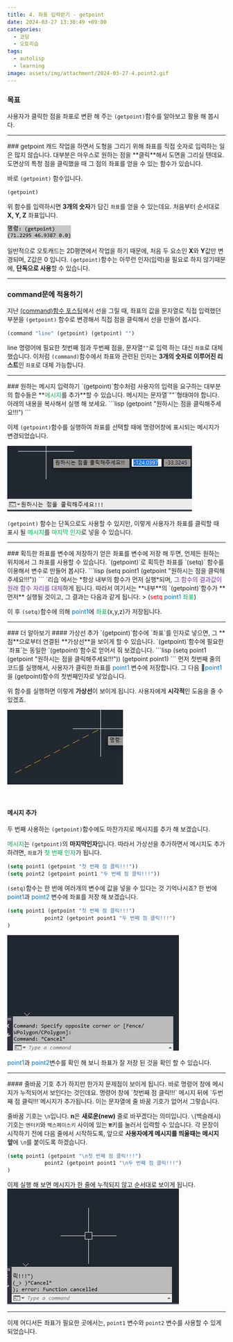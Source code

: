 ```yaml
---
title: 4. 좌표 입력받기 - getpoint
date: 2024-03-27 13:30:49 +09:00
categories:
  - 코딩
  - 오토리습
tags:
  - autolisp
  - learning
image: assets/img/attachment/2024-03-27-4.point2.gif
---
```


### 목표
사용자가 클릭한 점을 좌표로 변환 해 주는 `(getpoint)`함수를 알아보고 활용 해 봅시다.

<hr>
### getpoint
캐드 작업을 하면서 도형을 그리기 위해 좌표를 직접 숫자로 입력하는 일은 많지 않습니다.
대부분은 마우스로 원하는 점을 **클릭**해서 도면을 그리실 텐데요.
도면상의 특정 점을 클릭했을 때 그 점의 좌표를 얻을 수 있는 함수가 있습니다.

바로 `(getpoint)` 함수입니다.
```lisp
(getpoint)
```
위 함수를 입력하시면 **3개의 숫자**가 담긴 `좌표`를 얻을 수 있는데요. 처음부터 순서대로 **X, Y, Z** 좌표입니다.

![](assets/img/attachment/2024-03-27-4.%20좌표%20입력받기%20-%20getpoint.png)

일반적으로 오토캐드는 2D평면에서 작업을 하기 때문에, 처음 두 요소인 **X**와 **Y**값만 변경되며, Z값은 0 입니다.
`(getpoint)`함수는 아무런 인자(입력)을 필요로 하지 않기때문에, **단독으로 사용**할 수 있습니다.

<hr>

### command문에 적용하기
지난 [(command)함수 포스팅](https://isaacgocoder.github.io/posts/2.-%EB%A6%AC%EC%8A%B5%EC%9C%BC%EB%A1%9C-%EC%BA%90%EB%93%9C%EB%AA%85%EB%A0%B9%EC%96%B4-%EC%82%AC%EC%9A%A9-%ED%95%B4-%EB%B3%B4%EA%B8%B0-(command)/)에서 선을 그릴 때, 좌표의 값을 문자열로 직접 입력했던 부분을 `(getpoint)` 함수로 변경해서 직접 점을 클릭해서 선을 만들어 봅시다.
```lisp
(command "line" (getpoint) (getpoint) "")
```
line 명령어에 필요한 첫번째 점과 두번째 점을, 문자열`""`로 입력 하는 대신 `좌표`로 대체했습니다.
이처럼 `(command)`함수에서 좌표와 관련된 인자는 **3개의 숫자로 이루어진 리스트**인 `좌표`로 대체 가능합니다.

<hr>
### 원하는 메시지 입력하기
`(getpoint)`함수처럼 사용자의 입력을 요구하는 대부분의 함수들은 **<font color="#00b050">메시지</font>를 추가**할 수 있습니다.
메시지는 문자열`""`형태여야 합니다. 아래의 내용을 복사해서 실행 해 보세요.
```lisp
(getpoint "원하시는 점을 클릭해주세요!!!")
```
<br>

이제 `(getpoint)`함수를 실행하여 좌표를 선택할 때에 명령어창에 표시되는 메시지가 변경되었습니다.

![](assets/img/attachment/2024-03-27-4.%20좌표%20입력받기%20-%20getpoint-1.png)

`(getpoint)` 함수는 단독으로도 사용할 수 있지만, 이렇게 사용자가 좌표를 클릭할 때 표시 될 <font color="#00b050">메시지</font>를 <font color="#00b050">마지막 인자</font>로 넣을 수 있습니다.

<hr>
### 획득한 좌표를 변수에 저장하기
얻은 좌표를 변수에 저장 해 두면, 언제든 원하는 위치에서 그 좌표를 사용할 수 있습니다.
`(getpoint)`로 획득한 좌표를 `(setq)` 함수를 이용해서 변수로 만들어 봅시다.
```lisp
(setq point1 (getpoint "원하시는 점을 클릭해주세요!!!"))
```
`리습`에서는 *항상 내부의 함수가 먼저 실행*되며, <font color="#7030a0">그 함수의 결과값이 원래 함수 자리를 대체</font>하게 됩니다.
따라서 여기서는 **내부**의 `(getpoint)`함수가 **먼저** 실행될 것이고, 그 결과는 다음과 같게 됩니다.
> (<font color="#ff0000">setq</font> <font color="#0070c0">point1</font> <font color="#00b050">좌표</font>)

이 후 `(setq)`함수에 의해 <font color="#0070c0">point1</font>에 <font color="#00b050">좌표</font>(x,y,z)가 저장됩니다.

<hr>
### 더 알아보기
#### 가상선 추가
`(getpoint)`함수에 `좌표`를 인자로 넣으면, 그 **점**으로부터 연결된 **가상선**을 보이게 할 수 있습니다.
`(getpoint)`함수에 필요한 `좌표`는 동일한 `(getpoint)`함수로 얻어서 줘 보겠습니다.
```lisp
(setq point1 (getpoint "원하시는 점을 클릭해주세요!!!"))
(getpoint point1)
```
먼저 첫번째 줄의 코드를 실행해서, 사용자가 클릭한 좌표를 <font color="#0070c0">point1</font> 변수에 저장합니다.
그 다음 <font color="#0070c0">point1</font>을 (getpoint)함수의 첫번째인자로 넣었습니다.

위 함수를 실행하면 이렇게 **가상선**이 보이게 됩니다. 사용자에게 **시각적**인 도움을 줄 수 있겠죠.

![](assets/img/attachment/2024-03-27-4.%20좌표%20입력받기%20-%20getpoint-2.png)

<br>

#### 메시지 추가
두 번째 사용하는 `(getpoint)`함수에도 마찬가지로 메시지를 추가 해 보겠습니다.

<font color="#00b050">메시지</font>는 `(getpoint)`의 **마지막인자**입니다. 따라서 가상선을 추가하면서 메시지도 추가하려면, `좌표`가 <font color="#00b050">첫 번째 인자</font>가 됩니다.
```lisp
(setq point1 (getpoint "첫 번째 점 클릭!!!"))
(setq point2 (getpoint point1 "두 번째 점 클릭!!!"))
```

`(setq)`함수는 한 번에 여러개의 변수에 값을 넣을 수 있다는 것 기억나시죠?
한 번에 <font color="#0070c0">point1</font>과 <font color="#0070c0">point2</font> 변수에 좌표를 저장 해 보겠습니다.
```lisp
(setq point1 (getpoint "첫 번째 점 클릭!!!")
			point2 (getpoint point1 "두 번째 점 클릭!!!")
)
```

![](assets/img/attachment/2024-03-27-4.point.gif)

<font color="#0070c0">point1</font>과 <font color="#0070c0">point2</font>변수를 확인 해 보니 좌표가 잘 저장 된 것을 확인 할 수 있습니다.


<hr>
#### 줄바꿈 기호 추가
하지만 한가지 문제점이 보이게 됩니다. 바로 명령어 창에 메시지가 누적되어서 보인다는 것인데요.
명령어 창에 `첫번째 점 클릭!!!` 메시지 뒤에 `두번째  점 클릭!!!`메시지가 추가됩니다. 이는 문자열에 줄 바꿈 기호가 없어서 그렇습니다.

줄바꿈 기호는 `\n`입니다. **n**은 **새로운(new)** 줄로 바꾸겠다는 의미입니다.
`\`(백슬래시)기호는 `엔터키`와 `백스페이스키` 사이에 있는 `₩`키를 눌러서 입력할 수 있습니다.
각 문장이 시작하기 전에 다음 줄에서 시작하도록, 앞으로 **사용자에게 메시지를 띄울때는 메시지 앞**에 `\n`를 붙이도록 하겠습니다.

```lisp
(setq point1 (getpoint "\n첫 번째 점 클릭!!!")
			point2 (getpoint point1 "\n두 번째 점 클릭!!!")
)
```
이제 실행 해 보면 메시지가 한 줄에 누적되지 않고 순서대로 보이게 됩니다.
![](assets/img/attachment/2024-03-27-4.point2.gif)

<hr>

이제 어디서든 좌표가 필요한 곳에서는, `point1` 변수와 `point2` 변수를 사용할 수 있게 되었습니다.
